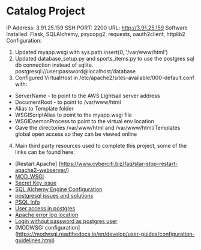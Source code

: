 # Catalog Project

IP Address: 3.91.25.159
SSH PORT: 2200
URL: http://3.91.25.159
Software Installed: Flask, SQLAlchemy, psycopg2, requests, oauth2client, httplib2
Configuration: 
 1. Updated myapp.wsgi with sys.path.insert(0, '/var/www/html')
 2. Updated database_setup.py and sports_items.py to use the postgres sql db connection instead of sqlite.
    postgresql://user:password@localhost/database
 3. Configured VirtualHost in /etc/apache2/sites-available/000-default.conf with:
  - ServerName - to point to the AWS Lightsail server address
  - DocumentRoot - to point to /var/www/html
  - Alias to Template folder
  - WSGIScriptAlias to point to the myapp.wsgi file
  - WSGIDaemonProcess to point to the virtual env location
  - Gave the directories /var/www/html and /var/www/html/Templates global open access so they can be viewed online
 4. Main third party resources used to complete this project, some of the links can be found here:
 - [Restart Apache] (https://www.cyberciti.biz/faq/star-stop-restart-apache2-webserver/)
 - [MOD_WSGI](https://modwsgi.readthedocs.io/en/develop/index.html)
 - [Secret Key issue](https://stackoverflow.com/questions/26080872/secret-key-not-set-in-flask-session-using-the-flask-session-extension)
 - [SQL Alchemy Engine Configuration](https://docs.sqlalchemy.org/en/13/core/engines.html#postgresql)
 - [postgresql issues and solutions](https://www.postgresql.org/docs/9.4/tutorial-createdb.html)
 - [PSQL Info](https://www.postgresql.org/docs/9.4)
 - [User access in postgres](https://tableplus.io/blog/2018/04/postgresql-how-to-grant-access-to-users.html)
 - [Apache error log location](https://blog.codeasite.com/how-do-i-find-apache-http-server-log-files/)
 - [Login without password as postgres user](https://serverfault.com/questions/110154/whats-the-default-superuser-username-password-for-postgres-after-a-new-install)
 - [MODWSGI configuration] (https://modwsgi.readthedocs.io/en/develop/user-guides/configuration-guidelines.html)
 
  
  
